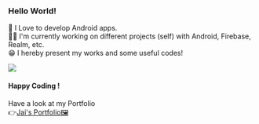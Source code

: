 ### Hello World!


📲 I Love to develop Android apps.<br/>
👨‍💻 I'm currently working on different projects (self) with Android, Firebase, Realm, etc.<br/>
😁 I hereby present my works and some useful codes!<br/>

<img src="https://lh3.googleusercontent.com/proxy/3ftQd57Z2xrNzLpaYcG3Bcbr65g6GlSQZpolWHrilRJYhJLfV3g2jKDoBZfnj6LF8vaccr3iTrEaUQixQcDp-L32HKvZMQ">

#### Happy Coding !

Have a look at my Portfolio <br/>
👉[Jai's Portfolio🖼️](https://jaikeerthick-portfolio.blogspot.com/?m=1)

